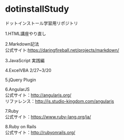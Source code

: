 dotinstallStudy
===============

ドットインストール学習用リポジトリ

1.HTML講座やり直し

2.Markdown記法  
	公式サイト:https://daringfireball.net/projects/markdown/

3.JavaScript 実践編

4.ExcelVBA 2/27~3/20

5.jQuery Plugin

6.AngularJS  
	公式サイト：http://angularjs.org/  
	リファレンス：http://js.studio-kingdom.com/angularjs

7.Ruby  
	公式サイト：https://www.ruby-lang.org/ja/

8.Ruby on Rails  
        公式サイト：http://rubyonrails.org/
